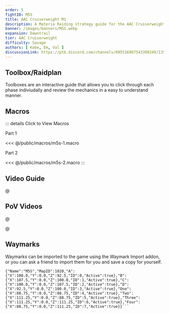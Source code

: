 ```yaml
---
order: 5
fightID: M5S
title: AAC Cruiserweight M1
description: A Materia Raiding strategy guide for the AAC Cruiserweight M5 Savage fight in Final Fantasy XIV for the Materia Datacenter.
banner: /images/banners/M5S.webp
expansion: Dawntrail
tier: AAC Cruiserweight
difficulty: Savage
authors: [ Kobe, Em, Val ]
discussionLink: https://ptb.discord.com/channels/895516967543390249/1355408159451250708
---
```


## Toolbox/Raidplan
Toolboxes are an interactive guide that allows you to click through each phase indiviudally and review the mechanics in a easy to understand manner.

<Action title='M5S Raidplan' color='red' href='https://raidplan.io/plan/nDb_1x1B_dTpLoPu' />

## Macros
::: details Click to View Macros

Part 1

<<< @/public/macros/m5s-1.macro

Part 2

<<< @/public/macros/m5s-2.macro
:::

## Video Guide

@[](https://youtu.be/5y81EZBJrpc)

## PoV Videos
@[](https://youtu.be/OEtriDPAJWo)

@[](https://youtu.be/OEoNRk5Txbw)

## Waymarks
Waymarks can be imported to the game using the Waymark Import addon, or you can ask a friend to import them for you and save a copy for yourself.

```
{"Name":"M5S","MapID":1020,"A":{"X":100.0,"Y":0.0,"Z":92.5,"ID":0,"Active":true},"B":{"X":107.5,"Y":0.0,"Z":100.0,"ID":1,"Active":true},"C":{"X":100.0,"Y":0.0,"Z":107.5,"ID":2,"Active":true},"D":{"X":92.5,"Y":0.0,"Z":100.0,"ID":3,"Active":true},"One":{"X":88.75,"Y":0.0,"Z":88.75,"ID":4,"Active":true},"Two":{"X":111.25,"Y":0.0,"Z":88.75,"ID":5,"Active":true},"Three":{"X":111.25,"Y":0.0,"Z":111.25,"ID":6,"Active":true},"Four":{"X":88.75,"Y":0.0,"Z":111.25,"ID":7,"Active":true}}```

